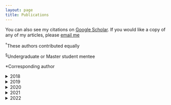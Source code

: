 ```yaml
---
layout: page
title: Publications
---
```


You can also see my citations on [Google Scholar](https://scholar.google.com/citations?user=iqy6EXsAAAAJ&hl=en). If you would like a copy of any of my articles, please [email me](contact)

<sup>&dagger;</sup>These authors contributed equally

<sup>&#167;</sup>Undergraduate or Master student mentee

&#42;Corresponding author

<details>
    <summary>2018</summary>
    <ol>
        <li>	S. Nystrom<sup>&dagger;</sup>; A. Hoffman<sup>&dagger;</sup>; D. Hibbitts&#42;. Tuning Br&#248;nsted acid strength by altering site proximity in CHA framework zeolites. <em>ACS Catal.</em>, <strong>2018</strong>. <a href="https://doi.org/10.1021/acscatal.8b02049">Publisher's site</a></li>
    </ol>
</details>

<details>
    <summary>2019</summary>
    <ol>
        <li>A. Hoffman; M. DeLuca; D. Hibbitts&#42;. Restructuring of MFI framework zeolite models and their associated artifacts in density functional theory calculations. <em>J. Phys.  Chem.  C</em>, <strong>2019</strong>.  ACS Editors’ Choice. <a href="https://doi.org/10.1021/acs.jpcc.8b12230">Publisher's site</a></li>
        <li>M. DeLuca; P. Kravchenko; A. J. Hoffman; D. Hibbitts&#42;. Mechanism and kinetics of methylating C<sub>6</sub>–C<sub>12</sub> methylbenzenes with methanol and dimethyl ether in H-MFI zeolites. <em>ACS Catal.</em>, <strong>2019</strong>.  Front Cover Feature. <a href="https://doi.org/10.1021/acscatal.9b00650">Publisher's site</a></li>
        <li>J. Di Iorio; A. J. Hoffman; C. Nimlos; S. Nystrom; D. Hibbitts&#42;; R. Gounder&#42;.  Mechanistic origins of the high-pressure inhibition of methanol dehydration rates in small-pore acidic zeolites. <em>J. Catal.</em>, <strong>2019</strong>. <a href="https://doi.org/10.1016/j.jcat.2019.10.012">Publisher's site</a></li>
    </ol>
</details>

<details>
    <summary>2020</summary>
    <ol>
        <li>M. C. Allen<sup>&dagger;</sup>; A. J. Hoffman<sup>&dagger;</sup>; T-W. Liu<sup>&#167;</sup>; M. Webber; D. Hibbitts&#42;; T. J. Schwartz&#42;. Highly selective cross-etherification of 5-hydroxymethylfurfural with ethanol. <em>ACS Catal.</em>, <strong>2019</strong>. <a href="https://doi.org/10.1021/acscatal.0c01328">Publisher's site</a></li>
        <li>A. J. Hoffman; J. S. Bates; J. R. Di Iorio; S. Nystrom; C. T. Nimlos; R. Gounder&#42; D. Hibbitts&#42;. Rigid Arrangements of Ionic Charge in Zeolite Frameworks Conferred by Specific Al Distributions Preferentially Stabilize Alkanol Dehydration Transition States. <em>Angew. Chem. Int. Ed.</em>, <strong>2020</strong>.<a href="https://doi.org/10.1002/anie.202007790">Publisher's site</a></li>
        <li>C. Nimlos<sup>&dagger;</sup>; A.J. Hoffman<sup>&dagger;</sup>; Y. Hur; J. Di Iorio; D. Hibbitts&#42;; R. Gounder&#42;. Experimental and Theoretical Assessments of Aluminum Proximity in MFI Zeolites and its Alteration by Organic and Inorganic Structure-Directing Agents. <em>Chem. Mater.</em>, <strong>2020</strong>. <a href="https://doi.org/10.1021/acs.chemmater.0c03154">Publisher's site</a></li>
    </ol>
</details>

<details>
    <summary>2021</summary>
    <ol>
        <li>L. Kilburn<sup>&dagger;&#167;</sup>; M. DeLuca<sup>&dagger;</sup>; A. J. Hoffman; S. Patel; D. Hibbitts&#42;. Comparing Alkene Disproportionation and Formaldehyde-mediated Diene Formation Routes in Methanol-to-Olefins Catalysis in MFI and CHA. <em>J. Catal.</em>, <strong>2021</strong>. <a href="https://doi.org/10.1016/j.jcat.2021.05.010">Publisher's site</a></li>
        <li>A.J. Hoffman; C. Asokan; N. Gadinas; P. Kravchenko; A. Getsoian; P. Christopher&#42;; D. Hibbitts&#42;. Theoretical and Experimental Characterization of Adsorbed CO and NO on &gamma;-Al<sub>2</sub>O<sub>3</sub>-Supported Rh Nanoparticles. <em>J. Phys. Chem. C</em>, <strong>2021</strong>. <a href="https://doi.org/10.1021/acs.jpcc.1c05160">Publisher's site</a></li>
        <li>G. Marsden; P. Kostetskyy; R. Sekiya<sup>&#167;</sup>; A.J. Hoffman; S. Lee; R. Gounder; D. Hibbitts; and L.J. Broadbelt&#42;. Quantifying Effects of Active Site Proximity on Rates of Methanol Dehydration to Dimethyl Ether over CHA Zeolites through Microkinetic Modeling. <em>ACS Materials Au</em>, <strong>2021</strong>. <a href="https://doi.org/10.1021/acsmaterialsau.1c00057">Publisher's site</a></li>
    </ol>
</details>

<details>
    <summary>2022</summary>
    <ol>
        <li>E. E. Bickel; A. J. Hoffman; S. Lee; H. E. Snider; C. T. Nimlos; N. K. Zamiechowski; D. Hibbitts; R. Gounder&#42;. Altering the Arrangement of Framework Al Atoms in MEL Zeolites Using Mixtures of Tetrabutylammonium and Sodium Structure-Directing Agents. <em>Chem. Mater.</em>, <strong>2022</strong>. <a href="https://doi.org/10.1021/acs.chemmater.2c01083">Publisher's site</a></li>
        <li>A. J. Hoffman<sup>&dagger;</sup>; C. Asokan<sup>&dagger;</sup>; N. Gadinas; E. Schroeder; G. Zakem; S. V. Nystrom; A. Getsoian; P. Christopher&#42;; D. Hibbitts&#42;. Experimental and theoretical characterization of Rh single-atoms supported on &gamma;-Al<sub>2</sub>O<sub>3</sub> with varying hydroxyl content during NO reduction by CO. <em>ACS Catal.</em>, <strong>2022</strong>. <a href="https://doi.org/10.1021/acscatal.2c02813">Publisher's site</a></li>
        <li>H. Balcom<sup>&dagger;</sup>§; A. J. Hoffman<sup>&dagger;</sup>; H. Locht§; D. Hibbitts&#42;. Brønsted Acid Strength Does Not Change for Bulk and External Sites of MFI. <em>In revision</em>, <strong>2022</strong>.</li>
    </ol>
</details>
